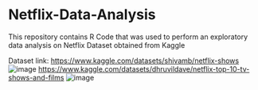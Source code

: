 # Netflix-Data-Analysis
This repository contains R Code that was used to perform an exploratory data analysis on Netflix Dataset obtained from Kaggle

Dataset link: https://www.kaggle.com/datasets/shivamb/netflix-shows
![image](https://github.com/Pranavc93/Netflix-Data-Analysis/assets/46073752/9eee3ae8-b0d7-4a9f-927d-81e0bf014789)
https://www.kaggle.com/datasets/dhruvildave/netflix-top-10-tv-shows-and-films
![image](https://github.com/Pranavc93/Netflix-Data-Analysis/assets/46073752/0c966e8f-0d90-4dd2-b584-188a94e27fe8)


